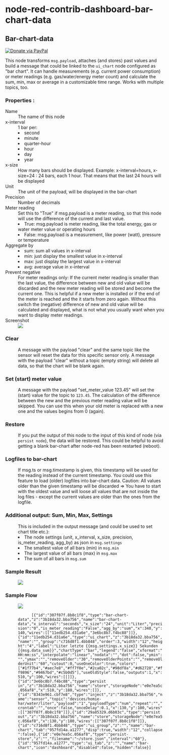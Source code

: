 # node-red-contrib-dashboard-bar-chart-data

<h2>Bar-chart-data</h2>
<p><a href="https://www.paypal.com/cgi-bin/webscr?cmd=_s-xclick&hosted_button_id=4GDDLTAZKJH54&source=url"><img src="https://img.shields.io/badge/Donate-PayPal-blue.svg?style=flat-square" alt="Donate via PayPal"></a></p>
<p>This node transforms <code>msg.payload</code>, attaches (and stores) past values and build a message that could be linked to the <code>ui_chart</code> node configured as "bar chart". 
  It can handle measurements (e.g. current power consumption) or meter readings (e.g. gas/water/energy meter count) and calculate the sum, min, max or average in a customizable time range. 
  Works with multiple topics, too.</p>

<h3> Properties :</h3>
  <dl class="message-properties">
    <dt>Name
      <dd>The name of this node</dd>
    </dt>

<dt>x-interval
      <dd>1 bar per:
        <li>second</li>
        <li>minute</li>
        <li>quarter-hour</li>
        <li>hour</li>
        <li>day</li> 
        <li>year</li> 
      </dd>
    </dt>
  
<dt>x-size
    <dd>How many bars should be displayed. Example: x-interval=hours, x-size=24 : 24 bars, each 1 hour. That means that the last 24 hours will be displayed</dd>
  </dt>  
  
  <dt>Unit
    <dd>The unit of the payload, will be displayed in the bar-chart</dd>
  </dt>  

  <dt>Precision
    <dd>Number of decimals</dd>
  </dt>  
  
  <dt>Meter reading
    <dd>Set this to "True" if msg.payload is a meter reading, so that this node will use the difference of the current and last value.
      <li>True: msg.payload is meter reading, like the total energy, gas or water meter value or operating hours</li>
      <li>False: msg.payload is a measurement, like power (watt), pressure or temperature</li> 
    </dd>
  </dt>  
  
  <dt>Aggregate by
    <dd>
      <li>sum: sum all values in x-interval</li>
      <li>min: just display the smallest value in x-interval</li> 
      <li>max: just display the largest value in x-interval</li> 
      <li>avg: average value in x-interval</li>
    </dd>
  </dt>

  <dt>Prevent negative
    <dd>For meter readings only: If the current meter reading is smaller than the last value, the difference between new and old
       value will be discarded and the new meter reading will be stored and become the current one.
       This is helpful if a new meter is installed or if the end of the meter is reached and the it starts from zero again.
       Without this switch the (negative) difference of new and old value will be calculated and displayed,
       what is not what you usually want when you want to display meter readings.</dd>
  </dt> 
  
  <dt>Screenshot
    <dd>
      <img src="https://raw.githubusercontent.com/arneman/node-red-contrib-dashboard-bar-chart-data/master/img/properties.png">
    </dd>
  </dt>
  
  </dl>

  <h3>Clear</h3>
  <dl>
    <dd>A message with the payload "clear" and the same topic like the sensor will reset the data for this specific sensor only. 
      A message with the payload "clear" without a topic (empty string) will delete all data, so that the chart will be blank again.
    </dd>  
  </dl>
 
  <h3>Set (start) meter value</h3>
  <dl>
    <dd>A message with the payload "set_meter_value 123.45" will set the (start) value for the topic to <code>123.45</code>.
      The calculation of the difference between the new and the previous meter reading value will be skipped. You can use
      this when your old meter is replaced with a new one and the values begins from 0 (again).
    </dd>  
  </dl>
 
  <h3>Restore</h3>
  <dl>
    <dd>If you put the output of this node to the input of this kind of node (via <code>persist node</code>), the data will be restored. 
      This could be helpful to avoid getting a blank bar-chart after node-red has been restarted (reboot).
    </dd>  
  </dl>
  
  <h3>Logfiles to bar-chart</h3>
  <dl>
    <dd>If msg.ts or msg.timestamp is given, this timestamp will be used for the reading instead of the current timestamp. You could use this feature to load (older) logfiles into bar-chart data. Caution: All values older than the given timestamp will be discarded => You have to start with the oldest value and will loose all values that are not inside the log files - except the current values are older than the ones from the logfile.
    </dd>  
  </dl>
 
  <h3>Additional output: Sum, Min, Max, Settings</h3>
  <dl>
    <dd>This is included in the output message (and could be used to set chart title etc.):
      <li>The node settings (unit, x_interval, x_size, precision, is_meter_reading, agg_by) as json in <code>msg.settings</code></li>
      <li>The smallest value of all bars (min) in <code>msg.min</code></li>
      <li>The largest value of all bars (max) in <code>msg.max</code></li>
      <li>The sum of all bars in <code>msg.sum</code></li>
    </dd>  
  </dl>

  <h3>Sample Result</h3>
  <dl>
    <dd><img src="https://raw.githubusercontent.com/arneman/node-red-contrib-dashboard-bar-chart-data/master/img/sample_bar-chart.png">     </dd>  
  </dl>

  <h3>Sample Flow</h3>
  <dl>
    <dd><img src="https://raw.githubusercontent.com/arneman/node-red-contrib-dashboard-bar-chart-data/master/img/sample_flow.png"><br>
      <code>
      [{"id":"307f07f.8b8c1f8","type":"bar-chart-data","z":"3b18da32.bba756","name":"bar-chart-data","x_interval":"seconds","x_size":"24","unit":"Liter","precision":"0","is_meter_reading":"False","agg_by":"sum","x":340,"y":140,"wires":[["11edb254.d31a6e","3e6bc8b7.f4bc88"]]},{"id":"11edb254.d31a6e","type":"ui_chart","z":"3b18da32.bba756","name":"","group":"c716d8f1.4bb848","order":3,"width":"12","height":"4","label":"Liter letzte {{msg.settings.x_size}} Sekunden {{msg.data_sum}}","chartType":"bar","legend":"false","xformat":"HH:mm:ss","interpolate":"linear","nodata":"","dot":false,"ymin":"","ymax":"","removeOlder":"30","removeOlderPoints":"","removeOlderUnit":"60","cutout":0,"useOneColor":true,"colors":["#1f77b4","#aec7e8","#ff7f0e","#2ca02c","#98df8a","#d62728","#ff9896","#9467bd","#c5b0d5"],"useOldStyle":false,"outputs":1,"x":510,"y":100,"wires":[[]]},{"id":"3e6bc8b7.f4bc88","type":"persist in","z":"3b18da32.bba756","name":"store","storageNode":"e0e7ea5c.056af8","x":510,"y":180,"wires":[]},{"id":"8343e961.cbf7e8","type":"inject","z":"3b18da32.bba756","name":"sensor","topic":"devices/homie-har/water/liter","payload":"1","payloadType":"num","repeat":"","crontab":"","once":false,"onceDelay":0.1,"x":130,"y":100,"wires":[["307f07f.8b8c1f8"]]},{"id":"29a85329.d6b03c","type":"persist out","z":"3b18da32.bba756","name":"store","storageNode":"e0e7ea5c.056af8","x":130,"y":180,"wires":[["307f07f.8b8c1f8"]]},{"id":"c716d8f1.4bb848","type":"ui_group","z":"","name":"bar-chart","tab":"957fd14a.a1277","disp":true,"width":"12","collapse":false},{"id":"e0e7ea5c.056af8","type":"persist-store","z":"","filename":"~/store.json","interval":"60"},{"id":"957fd14a.a1277","type":"ui_tab","z":"","name":"bar-chart","icon":"dashboard","disabled":false,"hidden":false}]    
      </code>
      </dd>  
  </dl>
